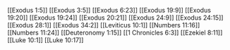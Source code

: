 [[Exodus 1:5]]
[[Exodus 3:5]]
[[Exodus 6:23]]
[[Exodus 19:9]]
[[Exodus 19:20]]
[[Exodus 19:24]]
[[Exodus 20:21]]
[[Exodus 24:9]]
[[Exodus 24:15]]
[[Exodus 28:1]]
[[Exodus 34:2]]
[[Leviticus 10:1]]
[[Numbers 11:16]]
[[Numbers 11:24]]
[[Deuteronomy 1:15]]
[[1 Chronicles 6:3]]
[[Ezekiel 8:11]]
[[Luke 10:1]]
[[Luke 10:17]]
